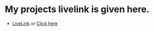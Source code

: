 # My projects livelink is given here.


- [LiveLink](https://ashish2026.github.io/DaisyMan) or [Click here](https://ashish2026.github.io/DaisyMan)
